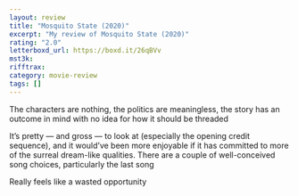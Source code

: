 ```yaml
---
layout: review
title: "Mosquito State (2020)"
excerpt: "My review of Mosquito State (2020)"
rating: "2.0"
letterboxd_url: https://boxd.it/26qBVv
mst3k:
rifftrax:
category: movie-review
tags: []
---
```


The characters are nothing, the politics are meaningless, the story has an outcome in mind with no idea for how it should be threaded

It’s pretty — and gross — to look at (especially the opening credit sequence), and it would’ve been more enjoyable if it has committed to more of the surreal dream-like qualities. There are a couple of well-conceived song choices, particularly the last song

Really feels like a wasted opportunity

